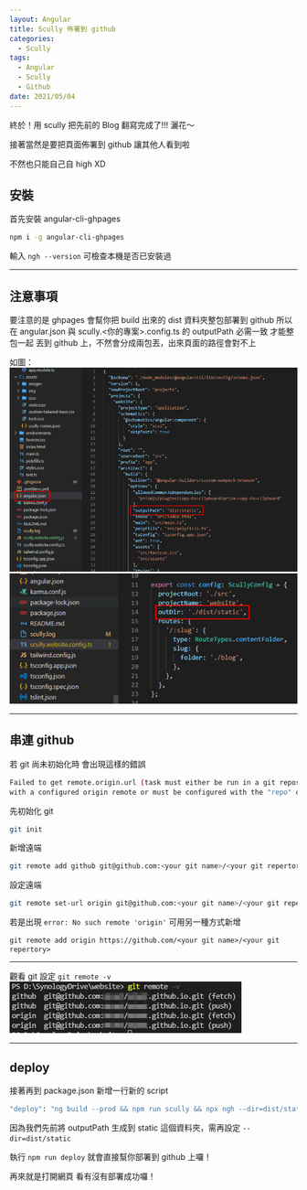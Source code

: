 ```yaml
---
layout: Angular
title: Scully 佈署到 github
categories:
  - Scully
tags:
  - Angular
  - Scully
  - Github
date: 2021/05/04
---
```


終於！用 scully 把先前的 Blog 翻寫完成了!!! 灑花～

接著當然是要把頁面佈署到 github 讓其他人看到啦

不然也只能自己自 high XD

## 安裝

首先安裝 angular-cli-ghpages

```bash
npm i -g angular-cli-ghpages
```

輸入 `ngh --version` 可檢查本機是否已安裝過

---

## 注意事項

要注意的是 ghpages 會幫你把 build 出來的 dist 資料夾整包部署到 github 所以在
angular.json 與 scully.<你的專案>.config.ts 的 outputPath 必需一致 才能整包一起
丟到 github 上，不然會分成兩包丟，出來頁面的路徑會對不上

如圖： <img src="assets/images/angular/scully_deploy/001.png"/>
<img src="assets/images/angular/scully_deploy/002.png"/>

---

## 串連 github

若 git 尚未初始化時 會出現這樣的錯誤

```bash
Failed to get remote.origin.url (task must either be run in a git repository
with a configured origin remote or must be configured with the "repo" option).
```

先初始化 git

```bash
git init
```

新增遠端

```bash
git remote add github git@github.com:<your git name>/<your git repertory>
```

設定遠端

```bash
git remote set-url origin git@github.com:<your git name>/<your git repertory>
```

若是出現 `error: No such remote 'origin'` 可用另一種方式新增

```
git remote add origin https://github.com/<your git name>/<your git repertory>
```

---

觀看 git 設定 `git remote -v`
<img src="assets/images/angular/scully_deploy/003.png"/>

---

## deploy

接著再到 package.json 新增一行新的 script

```bash
"deploy": "ng build --prod && npm run scully && npx ngh --dir=dist/static"
```

因為我們先前將 outputPath 生成到 static 這個資料夾，需再設定 `--dir=dist/static`

執行 `npm run deploy` 就會直接幫你部署到 github 上囉！

再來就是打開網頁 看有沒有部署成功囉！
